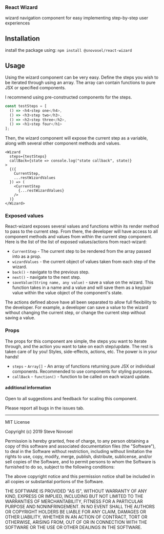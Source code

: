 ### React Wizard

wizard navigation component for easy implementing step-by-step user experiences

## Installation

install the package using: `npm install @snovosel/react-wizard`

## Usage

Using the wizard component can be very easy. Define the steps you wish to be iterated through using an array.
The array can contain functions to pure JSX or specified components.

I recommend using pre-constructed components for the steps.

```javascript
const testSteps = [
  () => <h4>step one</h4>,
  () => <h3>step two</h3>,
  () => <h2>step three</h2>,
  () => <h1>step four</h1>
];
```

Then, the wizard component will expose the current step as a variable, along with several other component methods and values.

```JSX
<Wizard
  steps={testSteps}
  callBack={state => console.log("state callback", state)}
>
  {({
    CurrentStep,
    ...restWizardValues
  }) => (
    <CurrentStep
      {...restWizardValues}
    />
  )}
</Wizard>
```

### Exposed values

React-wizard exposes several values and functions within its render method to pass to the current step. From there, the developer will have access to all component methods and values from within the current step component. Here is the list of the list of exposed values/actions from react-wizard:

- `CurrentStep` - The current step to be rendered from the array passed into as a prop.
- `wizardValues` - the current object of values taken from each step of the wizard.
- `back()` - navigate to the previous step.
- `next()` - navigate to the next step.
- `saveValue(String name, any value)` - save a value on the wizard. This function takes in a name and a value and will save them as a key/pair value within the value object of the component's state.

The actions defined above have all been separated to allow full flexibility to the developer. For example, a developer can save a value to the wizard without changing the current step, or change the current step without saving a value.

### Props

The props for this component are simple, the steps you want to iterate through, and the action you want to take on each step/update. The rest is taken care of by you! Styles, side-effects, actions, etc. The power is in your hands!

- `steps` - `Array[]` - An array of functions returning pure JSX or individual components. Recommended to use components for styling purposes.
- `callBack` - `function()` - function to be called on each wizard update.

#### additional information

Open to all suggestions and feedback for scaling this component.

Please report all bugs in the issues tab.

---

MIT License

Copyright (c) 2019 Steve Novosel

Permission is hereby granted, free of charge, to any person obtaining a copy
of this software and associated documentation files (the "Software"), to deal
in the Software without restriction, including without limitation the rights
to use, copy, modify, merge, publish, distribute, sublicense, and/or sell
copies of the Software, and to permit persons to whom the Software is
furnished to do so, subject to the following conditions:

The above copyright notice and this permission notice shall be included in all
copies or substantial portions of the Software.

THE SOFTWARE IS PROVIDED "AS IS", WITHOUT WARRANTY OF ANY KIND, EXPRESS OR
IMPLIED, INCLUDING BUT NOT LIMITED TO THE WARRANTIES OF MERCHANTABILITY,
FITNESS FOR A PARTICULAR PURPOSE AND NONINFRINGEMENT. IN NO EVENT SHALL THE
AUTHORS OR COPYRIGHT HOLDERS BE LIABLE FOR ANY CLAIM, DAMAGES OR OTHER
LIABILITY, WHETHER IN AN ACTION OF CONTRACT, TORT OR OTHERWISE, ARISING FROM,
OUT OF OR IN CONNECTION WITH THE SOFTWARE OR THE USE OR OTHER DEALINGS IN THE
SOFTWARE.

